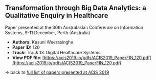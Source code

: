 ## Transformation through Big Data Analytics: a Qualitative Enquiry in Healthcare

Paper presented at the 30th Australasian Conference on Information Systems, 9-11 December, Perth (Australia)
- **Authors:** Kasuni Weerasinghe
- **Paper ID:** 120
- **Track:** Track 13. Digital Healthcare Systems
- **View PDF file**: [https://acis2019.io/pdfs/ACIS2019_PaperFIN_120.pdf](https://acis2019.io/pdfs/ACIS2019_PaperFIN_120.pdf)

&rarr; back to [full list of papers presented at ACIS 2019](https://acis2019.io/)